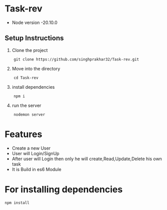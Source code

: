 # Task-rev
- Node version -20.10.0
## Setup Instructions
1. Clone the project
```
    git clone https://github.com/singhprakhar32/Task-rev.git
``````
2. Move into the directory
```
    cd Task-rev 
```
3. install dependencies
```
    npm i
```
4. run the server
```
    nodemon server
```

# Features
 - Create a new User
 - User will Login/SignUp 
 - After user will Login then only he will create,Read,Update,Delete his own task
 - It is Build in es6 Module 

# For installing dependencies
    npm install


